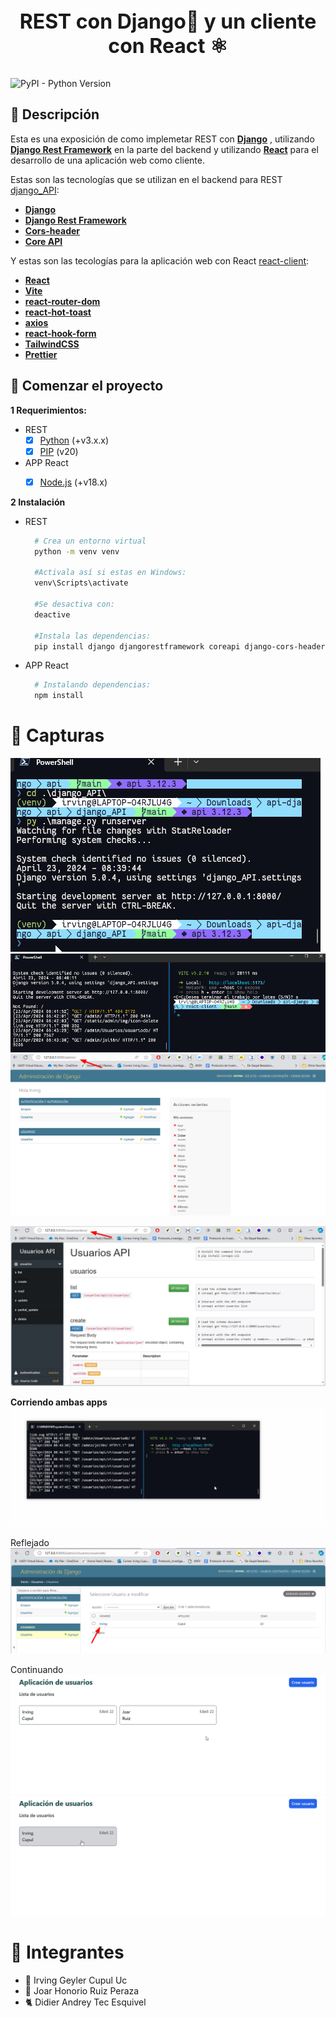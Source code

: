 <div align="center">
  <p style="font-size:32px;font-weight:bold;">
    <b>
      REST con Django🐍 y un cliente con React ⚛
    </b>
  </p>
</div>

![PyPI - Python Version](https://img.shields.io/pypi/pyversions/Django)


</div>

## 🐍 Descripción

Esta es una exposición de como implemetar REST con [**Django**](https://www.djangoproject.com) , utilizando [**Django Rest Framework**](https://www.django-rest-framework.org/) en la parte del backend y utilizando [**React**](https://es.react.dev/) para el desarrollo de una aplicación web como cliente.

Estas son las tecnologías que se utilizan en el backend para REST [django_API](django_API/):


- [**Django**](https://www.djangoproject.com)
- [**Django Rest Framework**](https://www.django-rest-framework.org/)
- [**Cors-header**](https://pypi.org/project/django-cors-headers/)
- [**Core API**](https://pypi.org/project/coreapi/)

Y estas son las tecologías para la aplicación web con React [react-client](react-client/):
- [**React**](https://es.react.dev/)
- [**Vite**](https://vitejs.dev/)
- [**react-router-dom**](https://www.npmjs.com/package/react-router-dom)
- [**react-hot-toast**](https://www.npmjs.com/package/react-hot-toast)
- [**axios**](https://www.npmjs.com/package/axios)
- [**react-hook-form**](https://www.npmjs.com/package/react-hook-form)
- [**TailwindCSS**](https://tailwindcss.com)
- [**Prettier**](https://prettier.io) 




## 🚀 Comenzar el proyecto

**1 Requerimientos:**

- REST
  - [x] [Python](https://www.python.org/) (+v3.x.x)
  - [x] [PIP](https://pypi.org/project/pip/) (v20)
- APP React
  - [x] [Node.js](https://nodejs.org) (+v18.x)
  

**2 Instalación**

- REST
  ```bash
    # Crea un entorno virtual
    python -m venv venv

    #Activala así si estas en Windows:
    venv\Scripts\activate

    #Se desactiva con:
    deactive

    #Instala las dependencias:
    pip install django djangorestframework coreapi django-cors-headers
  ```
- APP React
  ```bash
    # Instalando dependencias:
    npm install
  ```

# 📸 Capturas
![runServer](capturas/runServer.gif)
![runClient](capturas/runClient.gif)
![Admin](capturas/admin-django.png)

![Docs](capturas/docs.webp)

**Corriendo ambas apps**
![Agregar](capturas/agregarUser.gif)

Reflejado
![AgregarAdmin](capturas/create-user.png)

Continuando
![eliminar](capturas/eliminarUser.gif)
![update](capturas/updateUser.gif)

# 👥 Integrantes
- 🐉 Irving Geyler Cupul Uc
- 👾 Joar Honorio Ruiz Peraza
- 🐈 Didier Andrey Tec Esquivel